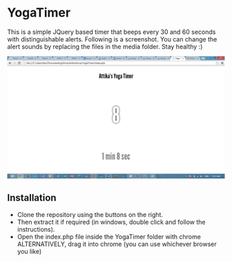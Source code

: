 YogaTimer
=========

This is a simple JQuery based timer that beeps every 30 and 60 seconds with distinguishable alerts. Following is a screenshot. You can change the alert sounds by replacing the files in the media folder. Stay healthy :)

![This is what it looks like](screenshots/screenshot1.png "Plain Simple Elegant")

Installation
--

* Clone the repository using the buttons on the right. 
* Then extract it if required (in windows, double click and follow the instructions).
* Open the index.php file inside the YogaTimer folder with chrome ALTERNATIVELY, drag it into chrome (you can use whichever browser you like)